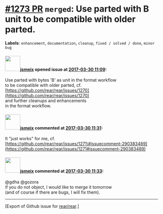 [\#1273 PR](https://github.com/rear/rear/pull/1273) `merged`: Use parted with B unit to be compatible with older parted.
========================================================================================================================

**Labels**: `enhancement`, `documentation`, `cleanup`,
`fixed / solved / done`, `minor bug`

#### <img src="https://avatars.githubusercontent.com/u/1788608?u=925fc54e2ce01551392622446ece427f51e2f0ce&v=4" width="50">[jsmeix](https://github.com/jsmeix) opened issue at [2017-03-30 11:09](https://github.com/rear/rear/pull/1273):

Use parted with bytes 'B' as unit in the format workflow  
to be compatible with older parted, cf.  
[https://github.com/rear/rear/issues/1270](https://github.com/rear/rear/issues/1270)  
and further cleanups and enhancements  
in the format workflow.

#### <img src="https://avatars.githubusercontent.com/u/1788608?u=925fc54e2ce01551392622446ece427f51e2f0ce&v=4" width="50">[jsmeix](https://github.com/jsmeix) commented at [2017-03-30 11:31](https://github.com/rear/rear/pull/1273#issuecomment-290383990):

It "just works" for me, cf.  
[https://github.com/rear/rear/issues/1271\#issuecomment-290383489](https://github.com/rear/rear/issues/1271#issuecomment-290383489)

#### <img src="https://avatars.githubusercontent.com/u/1788608?u=925fc54e2ce01551392622446ece427f51e2f0ce&v=4" width="50">[jsmeix](https://github.com/jsmeix) commented at [2017-03-30 11:33](https://github.com/rear/rear/pull/1273#issuecomment-290384288):

@gdha @gozora  
if you do not object, I would like to merge it tomorrow  
(and of course if there are bugs, I will fix them).

------------------------------------------------------------------------

\[Export of Github issue for
[rear/rear](https://github.com/rear/rear).\]
